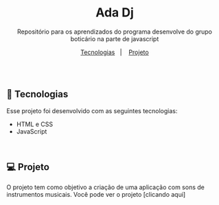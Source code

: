 <h1 align="center"> Ada Dj</h1>

<p align="center">
Repositório para os aprendizados do programa desenvolve do grupo boticário na parte de javascript
</p>

<p align="center">
  <a href="#-tecnologias">Tecnologias</a>&nbsp;&nbsp;&nbsp;|&nbsp;&nbsp;&nbsp;
  <a href="#-projeto">Projeto</a>
</p>

<br>


<br>

## 🚀 Tecnologias

Esse projeto foi desenvolvido com as seguintes tecnologias:

- HTML e CSS
- JavaScript


<br>

## 💻 Projeto

O projeto tem como objetivo a criação de uma aplicação com sons de instrumentos musicais.
Você pode ver o projeto [clicando aqui]
<br>